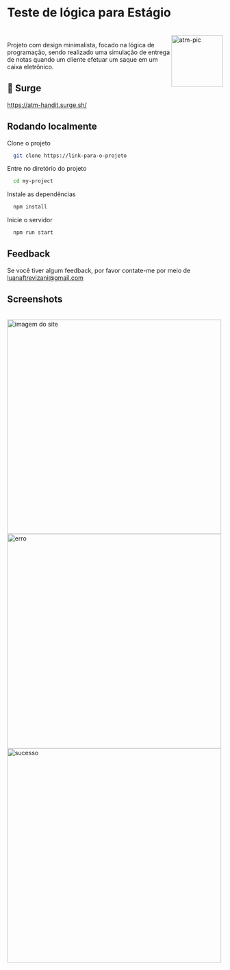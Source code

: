 
# Teste de lógica para Estágio

<div style="display: inline_block"><br>
  <img align="right" alt="atm-pic" height="120" src="https://cdn-icons-png.flaticon.com/512/584/584031.png">
</div>

Projeto com design minimalista, focado na lógica de programação,  sendo realizado uma simulação de entrega de notas quando um cliente efetuar um saque em um caixa eletrônico.


## 🚀 Surge

https://atm-handit.surge.sh/

## Rodando localmente

Clone o projeto

```bash
  git clone https://link-para-o-projeto
```

Entre no diretório do projeto

```bash
  cd my-project
```

Instale as dependências

```bash
  npm install
```

Inicie o servidor

```bash
  npm run start
```

## Feedback

Se você tiver algum feedback, por favor contate-me por meio de luanaftrevizani@gmail.com


## Screenshots

<div style="display: inline_block"><br>
  <img align="center" alt="imagem do site" height="500" src="https://github.com/luawyn/teste-logica-atm-handit/assets/92114917/968249ee-0a75-4ca6-a2d6-ceee16c31dfa">
  <img align="center" alt="erro" height="500" src="https://github.com/luawyn/teste-logica-atm-handit/assets/92114917/9cb232e2-037b-4ef9-8bfd-fa5d0124efcf">  
  <img align="center" alt="sucesso" height="500" src="https://github.com/luawyn/teste-logica-atm-handit/assets/92114917/3b36ff4a-e404-4467-a645-3b4ea4bb190b">
</div>

